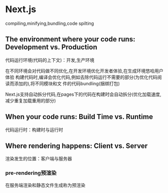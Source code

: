 # Next.js

compiling,minifying,bundling,code spilting

## The environment where your code runs: Development vs. Production

代码运行环境(代码的上下文)：开发,生产环境

在不同环境会对代码做不同优化,在开发环境优化开发者体验,在生成环境悠哈用户体验
构建代码时,编译会优化代码,例如去除代码运行不需要的部分(为优化代码阅读而添加的),将不同模块和文
件的代码bundling(捆绑打包)

Next.js支持自动拆分代码,在pages下的代码在构建时会自动拆分(优化加载速度,减少重复加载重用的部分)

## When your code runs: Build Time vs. Runtime

代码运行时：构建时与运行时

## Where rendering happens: Client vs. Server

渲染发生的位置：客户端与服务器

### pre-rendering预渲染

在服务端渲染和静态文件生成称为预渲染

